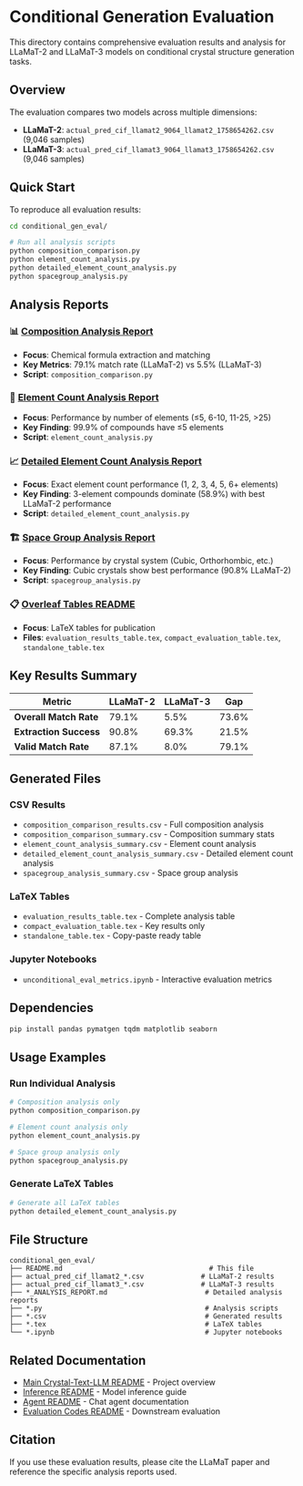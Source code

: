 # Conditional Generation Evaluation

This directory contains comprehensive evaluation results and analysis for LLaMaT-2 and LLaMaT-3 models on conditional crystal structure generation tasks.

## Overview

The evaluation compares two models across multiple dimensions:
- **LLaMaT-2**: `actual_pred_cif_llamat2_9064_llamat2_1758654262.csv` (9,046 samples)
- **LLaMaT-3**: `actual_pred_cif_llamat3_9064_llamat3_1758654262.csv` (9,046 samples)

## Quick Start

To reproduce all evaluation results:

```bash
cd conditional_gen_eval/

# Run all analysis scripts
python composition_comparison.py
python element_count_analysis.py
python detailed_element_count_analysis.py
python spacegroup_analysis.py
```

## Analysis Reports

### 📊 [Composition Analysis Report](COMPOSITION_ANALYSIS_REPORT.md)
- **Focus**: Chemical formula extraction and matching
- **Key Metrics**: 79.1% match rate (LLaMaT-2) vs 5.5% (LLaMaT-3)
- **Script**: `composition_comparison.py`

### 🔢 [Element Count Analysis Report](ELEMENT_COUNT_ANALYSIS_REPORT.md)
- **Focus**: Performance by number of elements (≤5, 6-10, 11-25, >25)
- **Key Finding**: 99.9% of compounds have ≤5 elements
- **Script**: `element_count_analysis.py`

### 📈 [Detailed Element Count Analysis Report](DETAILED_ELEMENT_COUNT_ANALYSIS_REPORT.md)
- **Focus**: Exact element count performance (1, 2, 3, 4, 5, 6+ elements)
- **Key Finding**: 3-element compounds dominate (58.9%) with best LLaMaT-2 performance
- **Script**: `detailed_element_count_analysis.py`

### 🏗️ [Space Group Analysis Report](SPACEGROUP_ANALYSIS_REPORT.md)
- **Focus**: Performance by crystal system (Cubic, Orthorhombic, etc.)
- **Key Finding**: Cubic crystals show best performance (90.8% LLaMaT-2)
- **Script**: `spacegroup_analysis.py`

### 📋 [Overleaf Tables README](OVERLEAF_TABLES_README.md)
- **Focus**: LaTeX tables for publication
- **Files**: `evaluation_results_table.tex`, `compact_evaluation_table.tex`, `standalone_table.tex`

## Key Results Summary

| Metric | LLaMaT-2 | LLaMaT-3 | Gap |
|--------|----------|----------|-----|
| **Overall Match Rate** | 79.1% | 5.5% | 73.6% |
| **Extraction Success** | 90.8% | 69.3% | 21.5% |
| **Valid Match Rate** | 87.1% | 8.0% | 79.1% |

## Generated Files

### CSV Results
- `composition_comparison_results.csv` - Full composition analysis
- `composition_comparison_summary.csv` - Composition summary stats
- `element_count_analysis_summary.csv` - Element count analysis
- `detailed_element_count_analysis_summary.csv` - Detailed element count analysis
- `spacegroup_analysis_summary.csv` - Space group analysis

### LaTeX Tables
- `evaluation_results_table.tex` - Complete analysis table
- `compact_evaluation_table.tex` - Key results only
- `standalone_table.tex` - Copy-paste ready table

### Jupyter Notebooks
- `unconditional_eval_metrics.ipynb` - Interactive evaluation metrics

## Dependencies

```bash
pip install pandas pymatgen tqdm matplotlib seaborn
```

## Usage Examples

### Run Individual Analysis
```bash
# Composition analysis only
python composition_comparison.py

# Element count analysis only  
python element_count_analysis.py

# Space group analysis only
python spacegroup_analysis.py
```

### Generate LaTeX Tables
```bash
# Generate all LaTeX tables
python detailed_element_count_analysis.py
```

## File Structure

```
conditional_gen_eval/
├── README.md                                    # This file
├── actual_pred_cif_llamat2_*.csv              # LLaMaT-2 results
├── actual_pred_cif_llamat3_*.csv              # LLaMaT-3 results
├── *_ANALYSIS_REPORT.md                        # Detailed analysis reports
├── *.py                                        # Analysis scripts
├── *.csv                                       # Generated results
├── *.tex                                       # LaTeX tables
└── *.ipynb                                     # Jupyter notebooks
```

## Related Documentation

- [Main Crystal-Text-LLM README](../README.md) - Project overview
- [Inference README](../README_inference.md) - Model inference guide
- [Agent README](../../../agent/README.md) - Chat agent documentation
- [Evaluation Codes README](../../../evaluation_codes/README.md) - Downstream evaluation

## Citation

If you use these evaluation results, please cite the LLaMaT paper and reference the specific analysis reports used.
